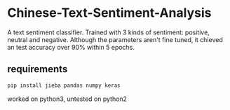 # Chinese-Text-Sentiment-Analysis

A text sentiment classifier.
Trained with 3 kinds of sentiment: positive, neutral and negative.
Although the parameters aren't fine tuned, it chieved an test accuracy over 90% within 5 epochs.

## requirements

```sh
pip install jieba pandas numpy keras
```

worked on python3, untested on python2
